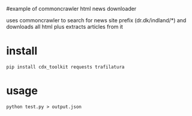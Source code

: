 #example of commoncrawler html news downloader

uses commoncrawler to search for news site prefix (dr.dk/indland/*) and downloads all html plus extracts articles from it
# install

```
pip install cdx_toolkit requests trafilatura
```

# usage

```
python test.py > output.json
```
